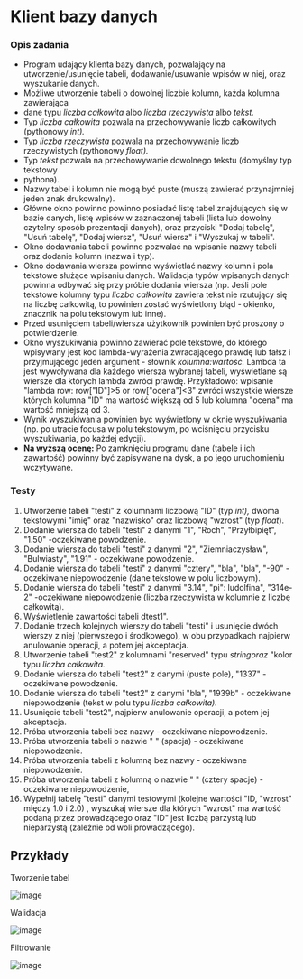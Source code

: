 # Klient bazy danych

### Opis zadania

- Program udający klienta bazy danych, pozwalający na utworzenie/usunięcie tabeli, dodawanie/usuwanie wpisów w niej, oraz wyszukanie danych.
- Możliwe utworzenie tabeli o dowolnej liczbie kolumn, każda kolumna zawierająca
- dane typu _liczba całkowita_ albo _liczba rzeczywista_ albo _tekst._
- Typ _liczba_ _całkowita_ pozwala na przechowywanie liczb całkowitych (pythonowy _int)._
- Typ _liczba rzeczywista_ pozwala na przechowywanie liczb rzeczywistych (pythonowy _float)._
- Typ _tekst_ pozwala na przechowywanie dowolnego tekstu (domyślny typ tekstowy
- pythona).
- Nazwy tabel i kolumn nie mogą być puste (muszą zawierać przynajmniej jeden znak drukowalny).
- Główne okno powinno powinno posiadać listę tabel znajdujących się w bazie danych, listę wpisów w zaznaczonej tabeli (lista lub dowolny czytelny sposób prezentacji danych), oraz przyciski &quot;Dodaj tabelę&quot;, &quot;Usuń tabelę&quot;, &quot;Dodaj wiersz&quot;, &quot;Usuń wiersz&quot; i &quot;Wyszukaj w tabeli&quot;.
- Okno dodawania tabeli powinno pozwalać na wpisanie nazwy tabeli oraz dodanie kolumn (nazwa i typ).
- Okno dodawania wiersza powinno wyświetlać nazwy kolumn i pola tekstowe służące wpisaniu danych. Walidacja typów wpisanych danych powinna odbywać się przy próbie dodania wiersza (np. Jeśli pole tekstowe kolumny typu _liczba całkowita_ zawiera tekst nie rzutujący się na liczbę całkowitą, to powinien zostać wyświetlony błąd - okienko, znacznik na polu tekstowym lub inne).
- Przed usunięciem tabeli/wiersza użytkownik powinien być proszony o potwierdzenie.
- Okno wyszukiwania powinno zawierać pole tekstowe, do którego wpisywany jest kod lambda-wyrażenia zwracającego prawdę lub fałsz i przyjmującego jeden argument - słownik _kolumna:wartość._ Lambda ta jest wywoływana dla każdego wiersza wybranej tabeli, wyświetlane są wiersze dla których lambda zwróci prawdę. Przykładowo: wpisanie &quot;lambda row: row[&quot;ID&quot;]\>5 or row[&quot;ocena&quot;]\<3&quot; zwróci wszystkie wiersze których kolumna &quot;ID&quot; ma wartość większą od 5 lub kolumna &quot;ocena&quot; ma wartość mniejszą od 3.
- Wynik wyszukiwania powinien być wyświetlony w oknie wyszukiwania (np. po utracie
focusa w polu tekstowym, po wciśnięciu przycisku wyszukiwania, po każdej edycji).
- **Na wyższą ocenę:** Po zamknięciu programu dane (tabele i ich zawartość)
powinny być zapisywane na dysk, a po jego uruchomieniu wczytywane.

### Testy

1. Utworzenie tabeli &quot;testi&quot; z kolumnami liczbową &quot;ID&quot; (typ _int),_ dwoma tekstowymi &quot;imię&quot; oraz &quot;nazwisko&quot; oraz liczbową &quot;wzrost&quot; (typ _float_).
2. Dodanie wiersza do tabeli &quot;testi&quot; z danymi &quot;1&quot;, &quot;Roch&quot;, &quot;Przyłbipięt&quot;, &quot;1.50&quot; -oczekiwane powodzenie.
3. Dodanie wiersza do tabeli &quot;testi&quot; z danymi &quot;2&quot;, &quot;Ziemniaczysław&quot;, &quot;Bulwiasty&quot;, &quot;1.91&quot; - oczekiwane powodzenie.
4. Dodanie wiersza do tabeli &quot;testi&quot; z danymi &quot;cztery&quot;, &quot;bla&quot;, &quot;bla&quot;, &quot;-90&quot; - oczekiwane niepowodzenie (dane tekstowe w polu liczbowym).
2. Dodanie wiersza do tabeli &quot;testi&quot; z danymi &quot;3.14&quot;, &quot;pi&quot;: ludolfina&quot;, &quot;314e-2&quot; -oczekiwane niepowodzenie (liczba rzeczywista w kolumnie z liczbę całkowitą).
3. Wyświetlenie zawartości tabeli dtest1&quot;.
4. Dodanie trzech kolejnych wierszy do tabeli &quot;testi&quot; i usunięcie dwóch wierszy z niej (pierwszego i środkowego), w obu przypadkach najpierw anulowanie operacji, a potem jej akceptacja.
5. Utworzenie tabeli &quot;test2&quot; z kolumnami &quot;reserved&quot; typu _stringoraz_ &quot;kolor typu _liczba_ _całkowita._
6. Dodanie wiersza do tabeli &quot;test2&quot; z danymi (puste pole), &quot;1337&quot; - oczekiwane powodzenie.
7. Dodanie wiersza do tabeli &quot;test2&quot; z danymi &quot;bla&quot;, &quot;1939b&quot; - oczekiwane niepowodzenie (tekst w polu typu _liczba całkowita)._
8. Usunięcie tabeli &quot;test2&quot;, najpierw anulowanie operacji, a potem jej akceptacja.
9. Próba utworzenia tabeli bez nazwy - oczekiwane niepowodzenie.
10. Próba utworzenia tabeli o nazwie &quot; &quot; (spacja) - oczekiwane niepowodzenie.
11. Próba utworzenia tabeli z kolumną bez nazwy - oczekiwane niepowodzenie.
12. Próba utworzenia tabeli z kolumną o nazwie &quot; &quot; (cztery spacje) - oczekiwane niepowodzenie,
13. Wypełnij tabelę &quot;testi&quot; danymi testowymi (kolejne wartości &quot;ID, &quot;wzrost&quot; między 1.0 i 2.0) , wyszukaj wiersze dla których &quot;wzrost&quot; ma wartość podaną przez prowadzącego oraz &quot;ID&quot; jest liczbą parzystą lub nieparzystą (zależnie od woli prowadzącego).


## Przykłady

Tworzenie tabel

![image](https://user-images.githubusercontent.com/17951356/173257792-3f4d3bd1-704e-493e-9ffb-775d98201234.png)

Walidacja

![image](https://user-images.githubusercontent.com/17951356/173257796-9ffa2e11-a8d8-49ac-8e0b-a3e8fc752633.png)

Filtrowanie

![image](https://user-images.githubusercontent.com/17951356/173257797-f414b767-b8db-41b2-bf14-9c0f73b3ec29.png)
